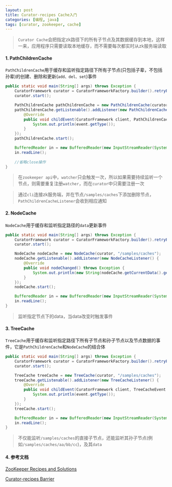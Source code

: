 ```yaml
---
layout: post
title: Curator-recipes Cache入门
categories: [编程, java]
tags: [curator, zookeeper, cache]
---
```


> `Curator Cache`会把指定zk路径下的所有子节点及其数据缓存到本地，这样一来，应用程序只需要读取本地缓存，而不需要每次都实时从zk服务端读取

#### 1. PathChildrenCache
`PathChildrenCache`用于缓存和监听指定路径下所有子节点(只包括子辈，不包括孙辈)的创建、删除和更新(`add、del、set`)事件

```java
public static void main(String[] args) throws Exception {
    CuratorFramework curator = CuratorFrameworkFactory.builder().retryPolicy(new RetryUntilElapsed(1000, 6000)).connectString("127.0.0.1:2181").build();
    curator.start();

    PathChildrenCache pathChildrenCache = new PathChildrenCache(curator, "/samples/caches", true);
    pathChildrenCache.getListenable().addListener(new PathChildrenCacheListener() {
        @Override
        public void childEvent(CuratorFramework client, PathChildrenCacheEvent event) throws Exception {
            System.out.println(event.getType());
        }
    });
    pathChildrenCache.start();

    BufferedReader in = new BufferedReader(new InputStreamReader(System.in));
    in.readLine();
    
    //省略close操作
}
```

> 在`zookeeper api`中，`watcher`只会触发一次，所以如果需要持续监听一个节点，则需要重复注册`watcher`，而在`curator`中只需要注册一次

> 通过`cli`连接zk服务端，并在节点`/samples/caches`下添加删除节点，`PathChildrenCacheListener`会收到相应通知

#### 2. NodeCache
`NodeCache`用于缓存和监听指定路径的`data`更新事件

```java
public static void main(String[] args) throws Exception {
    CuratorFramework curator = CuratorFrameworkFactory.builder().retryPolicy(new RetryUntilElapsed(1000, 6000)).connectString("127.0.0.1:2181").build();
    curator.start();

    NodeCache nodeCache = new NodeCache(curator, "/samples/caches");
    nodeCache.getListenable().addListener(new NodeCacheListener() {
        @Override
        public void nodeChanged() throws Exception {
            System.out.println(new String(nodeCache.getCurrentData().getData()));
        }
    });
    nodeCache.start();

    BufferedReader in = new BufferedReader(new InputStreamReader(System.in));
    in.readLine();
}
```

> 监听指定节点下的data，当data改变时触发事件

#### 3. TreeCache
`TreeCache`用于缓存和监听指定路径下所有子节点和孙子节点以及节点数据的事件，它是`PathChildrenCache`和`NodeCache`的结合体

```java
public static void main(String[] args) throws Exception {
    CuratorFramework curator = CuratorFrameworkFactory.builder().retryPolicy(new RetryUntilElapsed(1000, 6000)).connectString("127.0.0.1:2181").build();
    curator.start();

    TreeCache treeCache = new TreeCache(curator, "/samples/caches");
    treeCache.getListenable().addListener(new TreeCacheListener() {
        @Override
        public void childEvent(CuratorFramework client, TreeCacheEvent event) throws Exception {
            System.out.println(event.getType());
        }
    });
    treeCache.start();

    BufferedReader in = new BufferedReader(new InputStreamReader(System.in));
    in.readLine();
}
```

> 不仅能监听`/samples/caches`的直接子节点，还能监听其孙子节点(例如`/samples/caches/aa/bb/cc`)，及其`data`

#### 4. 参考文档

[ZooKeeper Recipes and Solutions](http://zookeeper.apache.org/doc/r3.4.8/recipes.html)

[Curator-recipes Barrier](http://curator.apache.org/curator-recipes/barrier.html)
